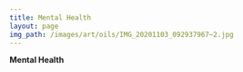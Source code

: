 ```yaml
---
title: Mental Health
layout: page
img_path: /images/art/oils/IMG_20201103_092937967~2.jpg
---
```


**Mental Health**
